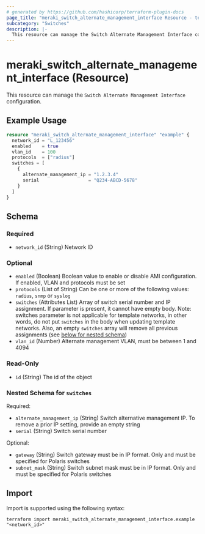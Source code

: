 ```yaml
---
# generated by https://github.com/hashicorp/terraform-plugin-docs
page_title: "meraki_switch_alternate_management_interface Resource - terraform-provider-meraki"
subcategory: "Switches"
description: |-
  This resource can manage the Switch Alternate Management Interface configuration.
---
```


# meraki_switch_alternate_management_interface (Resource)

This resource can manage the `Switch Alternate Management Interface` configuration.

## Example Usage

```terraform
resource "meraki_switch_alternate_management_interface" "example" {
  network_id = "L_123456"
  enabled    = true
  vlan_id    = 100
  protocols  = ["radius"]
  switches = [
    {
      alternate_management_ip = "1.2.3.4"
      serial                  = "Q234-ABCD-5678"
    }
  ]
}
```

<!-- schema generated by tfplugindocs -->
## Schema

### Required

- `network_id` (String) Network ID

### Optional

- `enabled` (Boolean) Boolean value to enable or disable AMI configuration. If enabled, VLAN and protocols must be set
- `protocols` (List of String) Can be one or more of the following values: `radius`, `snmp` or `syslog`
- `switches` (Attributes List) Array of switch serial number and IP assignment. If parameter is present, it cannot have empty body. Note: switches parameter is not applicable for template networks, in other words, do not put `switches` in the body when updating template networks. Also, an empty `switches` array will remove all previous assignments (see [below for nested schema](#nestedatt--switches))
- `vlan_id` (Number) Alternate management VLAN, must be between 1 and 4094

### Read-Only

- `id` (String) The id of the object

<a id="nestedatt--switches"></a>
### Nested Schema for `switches`

Required:

- `alternate_management_ip` (String) Switch alternative management IP. To remove a prior IP setting, provide an empty string
- `serial` (String) Switch serial number

Optional:

- `gateway` (String) Switch gateway must be in IP format. Only and must be specified for Polaris switches
- `subnet_mask` (String) Switch subnet mask must be in IP format. Only and must be specified for Polaris switches

## Import

Import is supported using the following syntax:

```shell
terraform import meraki_switch_alternate_management_interface.example "<network_id>"
```

